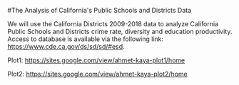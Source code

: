 #The Analysis of California's Public Schools and Districts Data

We will use the California Districts 2009-2018 data to analyze California Public Schools and Districts crime rate, diversity and education productivity. Access to database is available via the following link: 
https://www.cde.ca.gov/ds/sd/sd/#esd.


Plot1:
https://sites.google.com/view/ahmet-kaya-plot1/home

Plot2:
https://sites.google.com/view/ahmet-kaya-plot2/home
